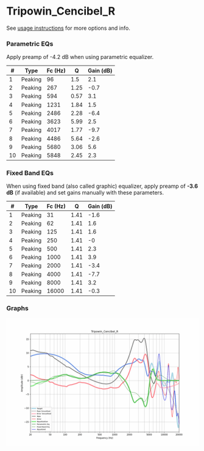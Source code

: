 # Tripowin_Cencibel_R
See [usage instructions](https://github.com/jaakkopasanen/AutoEq#usage) for more options and info.

### Parametric EQs
Apply preamp of -4.2 dB when using parametric equalizer.

|   # | Type    |   Fc (Hz) |    Q |   Gain (dB) |
|-----|---------|-----------|------|-------------|
|   1 | Peaking |        96 | 1.5  |         2.1 |
|   2 | Peaking |       267 | 1.25 |        -0.7 |
|   3 | Peaking |       594 | 0.57 |         3.1 |
|   4 | Peaking |      1231 | 1.84 |         1.5 |
|   5 | Peaking |      2486 | 2.28 |        -6.4 |
|   6 | Peaking |      3623 | 5.99 |         2.5 |
|   7 | Peaking |      4017 | 1.77 |        -9.7 |
|   8 | Peaking |      4486 | 5.64 |        -2.6 |
|   9 | Peaking |      5680 | 3.06 |         5.6 |
|  10 | Peaking |      5848 | 2.45 |         2.3 |

### Fixed Band EQs
When using fixed band (also called graphic) equalizer, apply preamp of **-3.6 dB** (if available) and set gains manually with these parameters.

|   # | Type    |   Fc (Hz) |    Q |   Gain (dB) |
|-----|---------|-----------|------|-------------|
|   1 | Peaking |        31 | 1.41 |        -1.6 |
|   2 | Peaking |        62 | 1.41 |         1.6 |
|   3 | Peaking |       125 | 1.41 |         1.6 |
|   4 | Peaking |       250 | 1.41 |        -0   |
|   5 | Peaking |       500 | 1.41 |         2.3 |
|   6 | Peaking |      1000 | 1.41 |         3.9 |
|   7 | Peaking |      2000 | 1.41 |        -3.4 |
|   8 | Peaking |      4000 | 1.41 |        -7.7 |
|   9 | Peaking |      8000 | 1.41 |         3.2 |
|  10 | Peaking |     16000 | 1.41 |        -0.3 |

### Graphs
![](./Tripowin_Cencibel_R.png)

